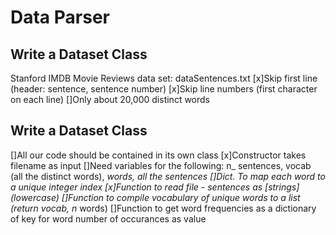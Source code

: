 # Data Parser
## Write a Dataset Class
Stanford IMDB Movie Reviews data set: dataSentences.txt
[x]Skip first line (header: sentence, sentence number)
[x]Skip line numbers (first character on each line)
[]Only about 20,000 distinct words
## Write a Dataset Class
[]All our code should be contained in its own class
[x]Constructor takes filename as input
[]Need variables for the following: n_ sentences, vocab (all the distinct words), _words, all the sentences
[]Dict. To map each word to a unique integer index
[x]Function to read file - sentences as [strings] (lowercase)
[]Function to compile vocabulary of unique words to a list (return vocab, n_ words)
[]Function to get word frequencies as a dictionary of key for word number of occurances as value